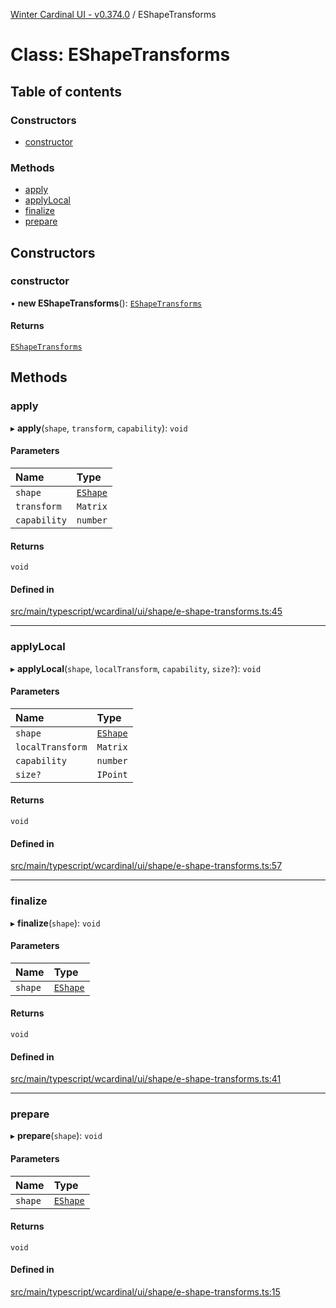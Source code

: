 [Winter Cardinal UI - v0.374.0](../index.md) / EShapeTransforms

# Class: EShapeTransforms

## Table of contents

### Constructors

- [constructor](EShapeTransforms.md#constructor)

### Methods

- [apply](EShapeTransforms.md#apply)
- [applyLocal](EShapeTransforms.md#applylocal)
- [finalize](EShapeTransforms.md#finalize)
- [prepare](EShapeTransforms.md#prepare)

## Constructors

### constructor

• **new EShapeTransforms**(): [`EShapeTransforms`](EShapeTransforms.md)

#### Returns

[`EShapeTransforms`](EShapeTransforms.md)

## Methods

### apply

▸ **apply**(`shape`, `transform`, `capability`): `void`

#### Parameters

| Name | Type |
| :------ | :------ |
| `shape` | [`EShape`](../interfaces/EShape.md) |
| `transform` | `Matrix` |
| `capability` | `number` |

#### Returns

`void`

#### Defined in

[src/main/typescript/wcardinal/ui/shape/e-shape-transforms.ts:45](https://github.com/winter-cardinal/winter-cardinal-ui/blob/v0.310.1/src/main/typescript/wcardinal/ui/shape/e-shape-transforms.ts#L45)

___

### applyLocal

▸ **applyLocal**(`shape`, `localTransform`, `capability`, `size?`): `void`

#### Parameters

| Name | Type |
| :------ | :------ |
| `shape` | [`EShape`](../interfaces/EShape.md) |
| `localTransform` | `Matrix` |
| `capability` | `number` |
| `size?` | `IPoint` |

#### Returns

`void`

#### Defined in

[src/main/typescript/wcardinal/ui/shape/e-shape-transforms.ts:57](https://github.com/winter-cardinal/winter-cardinal-ui/blob/v0.310.1/src/main/typescript/wcardinal/ui/shape/e-shape-transforms.ts#L57)

___

### finalize

▸ **finalize**(`shape`): `void`

#### Parameters

| Name | Type |
| :------ | :------ |
| `shape` | [`EShape`](../interfaces/EShape.md) |

#### Returns

`void`

#### Defined in

[src/main/typescript/wcardinal/ui/shape/e-shape-transforms.ts:41](https://github.com/winter-cardinal/winter-cardinal-ui/blob/v0.310.1/src/main/typescript/wcardinal/ui/shape/e-shape-transforms.ts#L41)

___

### prepare

▸ **prepare**(`shape`): `void`

#### Parameters

| Name | Type |
| :------ | :------ |
| `shape` | [`EShape`](../interfaces/EShape.md) |

#### Returns

`void`

#### Defined in

[src/main/typescript/wcardinal/ui/shape/e-shape-transforms.ts:15](https://github.com/winter-cardinal/winter-cardinal-ui/blob/v0.310.1/src/main/typescript/wcardinal/ui/shape/e-shape-transforms.ts#L15)
